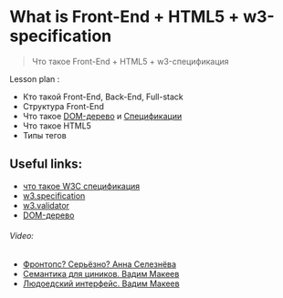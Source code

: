 ﻿# What is Front-End + HTML5 + w3-specification
> Что такое Front-End + HTML5 + w3-спецификация

Lesson plan :
- Кто такой Front-End, Back-End, Full-stack
- Структура Front-End
- Что такое [DOM-дерево](https://learn.javascript.ru/dom-nodes) и [Спецификации](https://topexpert.digital/wiki/w3c-specification/)
- Что такое HTML5
- Типы тегов


## Useful links:
+ [что такое W3C спецификация](https://topexpert.digital/wiki/w3c-specification/)
+ [w3.specification](https://html.spec.whatwg.org/multipage/)
+ [w3.validator](https://validator.w3.org/)
+ [DOM-дерево](https://learn.javascript.ru/dom-nodes)


###### Video:
+ [Фронтопс? Серьёзно? Анна Селезнёва](https://youtu.be/yWPAW59e1AU?list=RDCMUCY35dlJe-V5J_IqzU-XksAg)
+ [Семантика для циников. Вадим Макеев](https://youtu.be/ssJsjGZE2sc)
+ [Людоедский интерфейс. Вадим Макеев](https://youtu.be/ssJsjGZE2sc)

